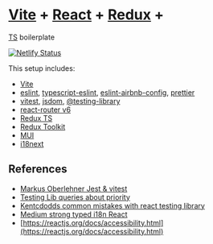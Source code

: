 # [Vite](https://vitejs.dev/) + [React](https://reactjs.org/) + [Redux](https://redux.js.org/) +
[TS](https://www.typescriptlang.org/) boilerplate

[![Netlify
Status](https://api.netlify.com/api/v1/badges/9c95d444-98af-4449-b67f-8d63cbce2135/deploy-status)](https://app.netlify.com/sites/vite-react-redux-ts-boilerplate/deploys)

This setup includes:
* [Vite](https://vitejs.dev/)
* [eslint](https://eslint.org/), [typescript-eslint](https://typescript-eslint.io/),
[eslint-airbnb-config](https://github.com/airbnb/javascript), [prettier](https://prettier.io/)
* [vitest](https://vitest.dev/), [jsdom](https://github.com/jsdom/jsdom),
[@testing-library](https://testing-library.com/)
* [react-router v6](https://reactrouter.com/en/main)
* [Redux TS](https://redux.js.org/usage/usage-with-typescript)
* [Redux Toolkit](https://redux-toolkit.js.org/introduction/getting-started)
* [MUI](https://mui.com/)
* [i18next](https://react.i18next.com/)

## References

* [Markus Oberlehner Jest & vitest](https://markus.oberlehner.net/blog/using-testing-library-jest-dom-with-vitest/)
* [Testing Lib queries about priority](https://testing-library.com/docs/queries/about#priority)
* [Kentcdodds common mistakes with react testing
library](https://kentcdodds.com/blog/common-mistakes-with-react-testing-library)
* [Medium strong typed i18n React](https://medium.com/geekculture/strong-typed-i18n-in-react-c43281de720c)
* [https://reactjs.org/docs/accessibility.html](https://reactjs.org/docs/accessibility.html)